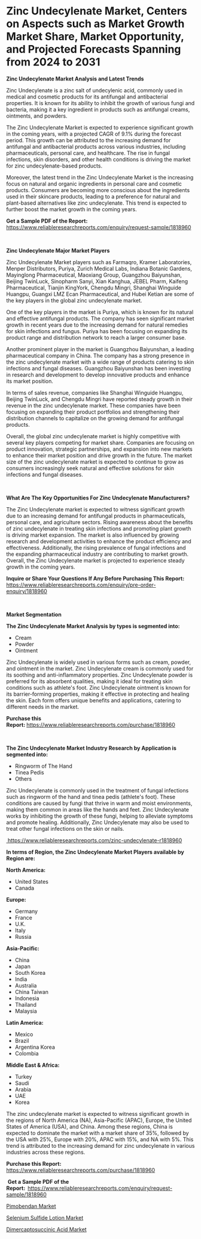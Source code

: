 <p><h1>Zinc Undecylenate Market, Centers on Aspects such as Market Growth Market Share, Market Opportunity, and Projected Forecasts Spanning from 2024 to 2031</h1></p><p><strong>Zinc Undecylenate Market Analysis and Latest Trends</strong></p>
<p><p>Zinc Undecylenate is a zinc salt of undecylenic acid, commonly used in medical and cosmetic products for its antifungal and antibacterial properties. It is known for its ability to inhibit the growth of various fungi and bacteria, making it a key ingredient in products such as antifungal creams, ointments, and powders.</p><p>The Zinc Undecylenate Market is expected to experience significant growth in the coming years, with a projected CAGR of 9.1% during the forecast period. This growth can be attributed to the increasing demand for antifungal and antibacterial products across various industries, including pharmaceuticals, personal care, and healthcare. The rise in fungal infections, skin disorders, and other health conditions is driving the market for zinc undecylenate-based products.</p><p>Moreover, the latest trend in the Zinc Undecylenate Market is the increasing focus on natural and organic ingredients in personal care and cosmetic products. Consumers are becoming more conscious about the ingredients used in their skincare products, leading to a preference for natural and plant-based alternatives like zinc undecylenate. This trend is expected to further boost the market growth in the coming years.</p></p>
<p><strong>Get a Sample PDF of the Report:&nbsp;</strong> <a href="https://www.reliableresearchreports.com/enquiry/request-sample/1818960">https://www.reliableresearchreports.com/enquiry/request-sample/1818960</a></p>
<p>&nbsp;</p>
<p><strong>Zinc Undecylenate Major Market Players</strong></p>
<p><p>Zinc Undecylenate Market players such as Farmaqro, Kramer Laboratories, Menper Distributors, Puriya, Zurich Medical Labs, Indiana Botanic Gardens, Mayinglong Pharmaceutical, Maoxiang Group, Guangzhou Baiyunshan, Beijing TwinLuck, Sinopharm Sanyi, Xian Kanghua, JEBEL Pharm, Kaifeng Pharmaceutical, Tianjin KingYork, Chengdu Mingri, Shanghai Winguide Huangpu, Guangxi LMZ Ecan Pharmaceutical, and Hubei Ketian are some of the key players in the global zinc undecylenate market.</p><p>One of the key players in the market is Puriya, which is known for its natural and effective antifungal products. The company has seen significant market growth in recent years due to the increasing demand for natural remedies for skin infections and fungus. Puriya has been focusing on expanding its product range and distribution network to reach a larger consumer base.</p><p>Another prominent player in the market is Guangzhou Baiyunshan, a leading pharmaceutical company in China. The company has a strong presence in the zinc undecylenate market with a wide range of products catering to skin infections and fungal diseases. Guangzhou Baiyunshan has been investing in research and development to develop innovative products and enhance its market position.</p><p>In terms of sales revenue, companies like Shanghai Winguide Huangpu, Beijing TwinLuck, and Chengdu Mingri have reported steady growth in their revenue in the zinc undecylenate market. These companies have been focusing on expanding their product portfolios and strengthening their distribution channels to capitalize on the growing demand for antifungal products.</p><p>Overall, the global zinc undecylenate market is highly competitive with several key players competing for market share. Companies are focusing on product innovation, strategic partnerships, and expansion into new markets to enhance their market position and drive growth in the future. The market size of the zinc undecylenate market is expected to continue to grow as consumers increasingly seek natural and effective solutions for skin infections and fungal diseases.</p></p>
<p>&nbsp;</p>
<p><strong>What Are The Key Opportunities For Zinc Undecylenate Manufacturers?</strong></p>
<p><p>The Zinc Undecylenate market is expected to witness significant growth due to an increasing demand for antifungal products in pharmaceuticals, personal care, and agriculture sectors. Rising awareness about the benefits of zinc undecylenate in treating skin infections and promoting plant growth is driving market expansion. The market is also influenced by growing research and development activities to enhance the product efficiency and effectiveness. Additionally, the rising prevalence of fungal infections and the expanding pharmaceutical industry are contributing to market growth. Overall, the Zinc Undecylenate market is projected to experience steady growth in the coming years.</p></p>
<p><strong>Inquire or Share Your Questions If Any Before Purchasing This Report:</strong> <a href="https://www.reliableresearchreports.com/enquiry/pre-order-enquiry/1818960">https://www.reliableresearchreports.com/enquiry/pre-order-enquiry/1818960</a></p>
<p>&nbsp;</p>
<p><strong>Market Segmentation</strong></p>
<p><strong>The Zinc Undecylenate Market Analysis by types is segmented into:</strong></p>
<p><ul><li>Cream</li><li>Powder</li><li>Ointment</li></ul></p>
<p><p>Zinc Undecylenate is widely used in various forms such as cream, powder, and ointment in the market. Zinc Undecylenate cream is commonly used for its soothing and anti-inflammatory properties. Zinc Undecylenate powder is preferred for its absorbent qualities, making it ideal for treating skin conditions such as athlete's foot. Zinc Undecylenate ointment is known for its barrier-forming properties, making it effective in protecting and healing the skin. Each form offers unique benefits and applications, catering to different needs in the market.</p></p>
<p><strong>Purchase this Report:&nbsp;</strong><a href="https://www.reliableresearchreports.com/purchase/1818960">https://www.reliableresearchreports.com/purchase/1818960</a></p>
<p>&nbsp;</p>
<p><strong>The Zinc Undecylenate Market Industry Research by Application is segmented into:</strong></p>
<p><ul><li>Ringworm of The Hand</li><li>Tinea Pedis</li><li>Others</li></ul></p>
<p><p>Zinc Undecylenate is commonly used in the treatment of fungal infections such as ringworm of the hand and tinea pedis (athlete's foot). These conditions are caused by fungi that thrive in warm and moist environments, making them common in areas like the hands and feet. Zinc Undecylenate works by inhibiting the growth of these fungi, helping to alleviate symptoms and promote healing. Additionally, Zinc Undecylenate may also be used to treat other fungal infections on the skin or nails.</p></p>
<p><a href="https://www.reliableresearchreports.com/zinc-undecylenate-r1818960">&nbsp;https://www.reliableresearchreports.com/zinc-undecylenate-r1818960</a></p>
<p><strong>In terms of Region, the Zinc Undecylenate Market Players available by Region are:</strong></p>
<p>
    <p> <strong> North America: </strong>
        <ul>
            <li>United States</li>
            <li>Canada</li>
        </ul>
        </p> 
    <p> <strong> Europe: </strong>
        <ul>
            <li>Germany</li>
            <li>France</li>
            <li>U.K.</li>
            <li>Italy</li>
            <li>Russia</li>
        </ul>
        </p> 
    <p> <strong> Asia-Pacific: </strong>
        <ul>
            <li>China</li>
            <li>Japan</li>
            <li>South Korea</li>
            <li>India</li>
            <li>Australia</li>
            <li>China Taiwan</li>
            <li>Indonesia</li>
            <li>Thailand</li>
            <li>Malaysia</li>
        </ul>
        </p> 
    <p> <strong> Latin America: </strong>
        <ul>
            <li>Mexico</li>
            <li>Brazil</li>
            <li>Argentina Korea</li>
            <li>Colombia</li>
        </ul>
        </p> 
    <p> <strong> Middle East & Africa: </strong>
        <ul>
            <li>Turkey</li>
            <li>Saudi</li>
            <li>Arabia</li>
            <li>UAE</li>
            <li>Korea</li>
        </ul>
    </p>
    </p>
<p><p>The zinc undecylenate market is expected to witness significant growth in the regions of North America (NA), Asia-Pacific (APAC), Europe, the United States of America (USA), and China. Among these regions, China is expected to dominate the market with a market share of 35%, followed by the USA with 25%, Europe with 20%, APAC with 15%, and NA with 5%. This trend is attributed to the increasing demand for zinc undecylenate in various industries across these regions.</p></p>
<p><strong>Purchase this Report: </strong><a href="https://www.reliableresearchreports.com/purchase/1818960">https://www.reliableresearchreports.com/purchase/1818960</a></p>
<p>&nbsp;<strong>Get a Sample PDF of the Report:&nbsp;&nbsp;</strong><a href="https://www.reliableresearchreports.com/enquiry/request-sample/1818960">https://www.reliableresearchreports.com/enquiry/request-sample/1818960</a></p>
<p><strong></strong></p>
<p><p><a href="https://github.com/SheilaBruen2023/Market-Research-Report-List-1/blob/main/pimobendan-market.md">Pimobendan Market</a></p><p><a href="https://github.com/marthawweekle/Market-Research-Report-List-1/blob/main/selenium-sulfide-lotion-market.md">Selenium Sulfide Lotion Market</a></p><p><a href="https://github.com/HenrietteMills1/Market-Research-Report-List-1/blob/main/dimercaptosuccinic-acid-market.md">Dimercaptosuccinic Acid Market</a></p></p>